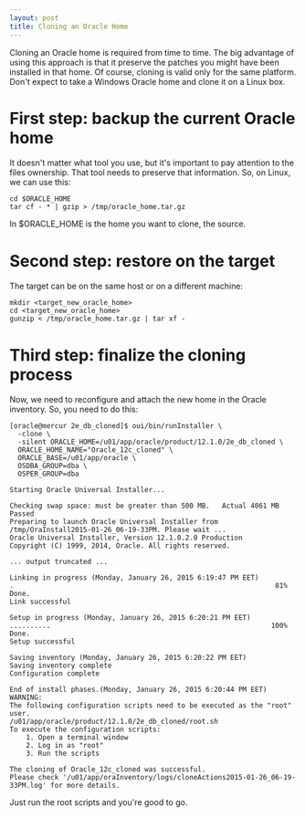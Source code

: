 ```yaml
---
layout: post
title: Cloning an Oracle Home
---
```


Cloning an Oracle home is required from time to time. The big advantage of
using this approach is that it preserve the patches you might have been
installed in that home. Of course, cloning is valid only for the same platform.
Don't expect to take a Windows Oracle home and clone it on a Linux box.

First step: backup the current Oracle home
==========================================

It doesn't matter what tool you use, but it's important to pay attention to the
files ownership. That tool needs to preserve that information. So, on Linux, we
can use this:

    cd $ORACLE_HOME
    tar cf - * | gzip > /tmp/oracle_home.tar.gz

In $ORACLE_HOME is the home you want to clone, the source.

Second step: restore on the target
==================================

The target can be on the same host or on a different machine:

    mkdir <target_new_oracle_home>
    cd <target_new_oracle_home>
    gunzip < /tmp/oracle_home.tar.gz | tar xf -

Third step: finalize the cloning process
========================================

Now, we need to reconfigure and attach the new home in the Oracle inventory. So,
you need to do this:

    [oracle@mercur 2e_db_cloned]$ oui/bin/runInstaller \
      -clone \
      -silent ORACLE_HOME=/u01/app/oracle/product/12.1.0/2e_db_cloned \
      ORACLE_HOME_NAME="Oracle_12c_cloned" \
      ORACLE_BASE=/u01/app/oracle \
      OSDBA_GROUP=dba \
      OSPER_GROUP=dba

    Starting Oracle Universal Installer...

    Checking swap space: must be greater than 500 MB.   Actual 4061 MB    Passed
    Preparing to launch Oracle Universal Installer from /tmp/OraInstall2015-01-26_06-19-33PM. Please wait ...
    Oracle Universal Installer, Version 12.1.0.2.0 Production
    Copyright (C) 1999, 2014, Oracle. All rights reserved.

    ... output truncated ...

    Linking in progress (Monday, January 26, 2015 6:19:47 PM EET)
    .                                                                81% Done.
    Link successful

    Setup in progress (Monday, January 26, 2015 6:20:21 PM EET)
    ..........                                                      100% Done.
    Setup successful

    Saving inventory (Monday, January 26, 2015 6:20:22 PM EET)
    Saving inventory complete
    Configuration complete

    End of install phases.(Monday, January 26, 2015 6:20:44 PM EET)
    WARNING:
    The following configuration scripts need to be executed as the "root" user.
    /u01/app/oracle/product/12.1.0/2e_db_cloned/root.sh
    To execute the configuration scripts:
        1. Open a terminal window
        2. Log in as "root"
        3. Run the scripts

    The cloning of Oracle_12c_cloned was successful.
    Please check '/u01/app/oraInventory/logs/cloneActions2015-01-26_06-19-33PM.log' for more details.

Just run the root scripts and you're good to go.
